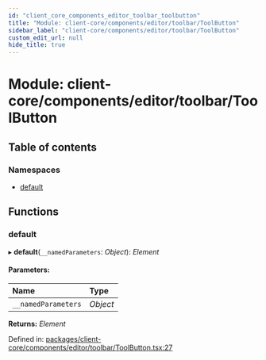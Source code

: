 ```yaml
---
id: "client_core_components_editor_toolbar_toolbutton"
title: "Module: client-core/components/editor/toolbar/ToolButton"
sidebar_label: "client-core/components/editor/toolbar/ToolButton"
custom_edit_url: null
hide_title: true
---
```


# Module: client-core/components/editor/toolbar/ToolButton

## Table of contents

### Namespaces

- [default](client_core_components_editor_toolbar_toolbutton.default.md)

## Functions

### default

▸ **default**(`__namedParameters`: *Object*): *Element*

#### Parameters:

Name | Type |
:------ | :------ |
`__namedParameters` | *Object* |

**Returns:** *Element*

Defined in: [packages/client-core/components/editor/toolbar/ToolButton.tsx:27](https://github.com/xr3ngine/xr3ngine/blob/5a0f83ed8/packages/client-core/components/editor/toolbar/ToolButton.tsx#L27)
